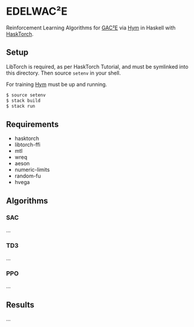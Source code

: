 # EDELWAC²E

Reinforcement Learning Algorithms for
[GAC²E](https://github.com/AugustUnderground/gace) via
[Hym](https://github.com/AugustUnderground/hym) in Haskell with
[HaskTorch](https://github.com/hasktorch/hasktorch).

## Setup

LibTorch is required, as per HaskTorch Tutorial, and must be symlinked into
this directory. Then source `setenv` in your shell.

For training [Hym](https://github.com/AugustUnderground/hym) must be up
and running.

```bash
$ source setenv
$ stack build
$ stack run
```

## Requirements

- hasktorch
- libtorch-ffi
- mtl
- wreq
- aeson
- numeric-limits
- random-fu
- hvega

## Algorithms

### SAC

...

### TD3

...

### PPO

...

## Results

...
